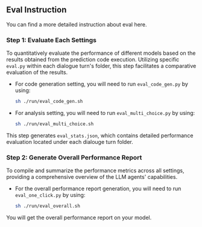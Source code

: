 ## Eval Instruction

You can find a more detailed instruction about eval here.

### Step 1: Evaluate Each Settings

  To quantitatively evaluate the performance of different models based on the results obtained from the prediction code execution. Utilizing specific `eval.py` within each dialogue turn's folder, this step facilitates a comparative evaluation of the results.
  
  - For code generation setting, you will need to run `eval_code_gen.py` by using:

    ```bash
    sh ./run/eval_code_gen.sh
    ```

  - For analysis setting, you will need to run `eval_multi_choice.py` by using:

    ```bash
    sh ./run/eval_multi_choice.sh
    ```
  
  This step generates `eval_stats.json`, which contains detailed performance evaluation located under each dialouge turn folder.

### Step 2: Generate Overall Performance Report

  To compile and summarize the performance metrics across all settings, providing a comprehensive overview of the LLM agents' capabilities.

  - For the overall performance report generation, you will need to run `eval_one_click.py` by using:

    ```bash
    sh ./run/eval_overall.sh
    ```

  You will get the overall performance report on your model.
